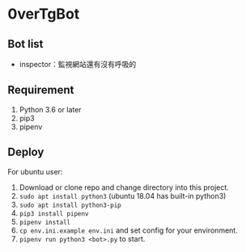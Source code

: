 # 0verTgBot

## Bot list
* inspector：監視網站還有沒有呼吸的

## Requirement
1. Python 3.6 or later
2. pip3
3. pipenv

## Deploy
For ubuntu user:
1. Download or clone repo and change directory into this project.
2. `sudo apt install python3` (ubuntu 18.04 has built-in python3)
2. `sudo apt install python3-pip`
4. `pip3 install pipenv`
4. `pipenv install`
5. `cp env.ini.example env.ini` and set config for your environment.
6. `pipenv run python3 <bot>.py` to start.
